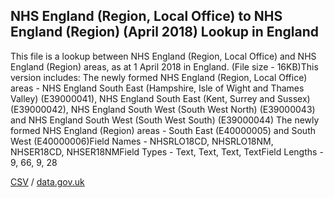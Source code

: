 ## NHS England (Region, Local Office) to NHS England (Region) (April 2018) Lookup in England

This file is a lookup between NHS England (Region, Local Office) and NHS England (Region) areas, as at 1 April 2018 in England. (File size - 16KB)This version includes:
The newly formed NHS England (Region, Local Office) areas - NHS England South East (Hampshire, Isle of Wight and Thames Valley) (E39000041), NHS England South East (Kent, Surrey and Sussex) (E39000042), NHS England South West (South West North) (E39000043) and NHS England South West (South West South) (E39000044)
The newly formed NHS England (Region) areas - South East (E40000005) and South West (E40000006)Field Names - NHSRLO18CD, NHSRLO18NM, NHSER18CD, NHSER18NMField Types - Text, Text, Text, TextField Lengths - 9, 66, 9, 28

[CSV](csv/160.csv) / [data.gov.uk](https://data.gov.uk/dataset/df81cb19-c45b-4308-a578-bf64032f160d/nhs-england-region-local-office-to-nhs-england-region-april-2018-lookup-in-england)

